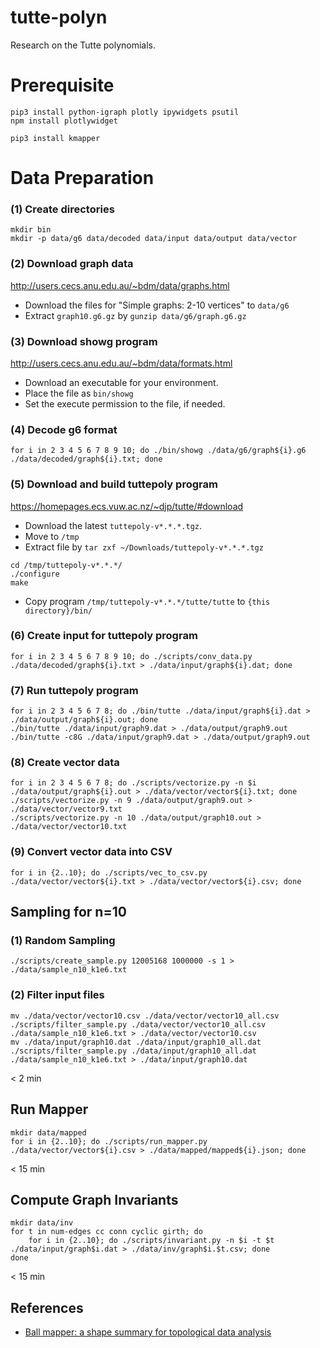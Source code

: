 # tutte-polyn
Research on the Tutte polynomials.

# Prerequisite

```
pip3 install python-igraph plotly ipywidgets psutil
npm install plotlywidget
```

```
pip3 install kmapper
```


# Data Preparation

### (1) Create directories

```
mkdir bin
mkdir -p data/g6 data/decoded data/input data/output data/vector
```

### (2) Download graph data

http://users.cecs.anu.edu.au/~bdm/data/graphs.html

- Download the files for "Simple graphs: 2-10 vertices" to `data/g6`
- Extract `graph10.g6.gz` by `gunzip data/g6/graph.g6.gz`

### (3) Download **showg** program

http://users.cecs.anu.edu.au/~bdm/data/formats.html

- Download an executable for your environment.
- Place the file as `bin/showg`
- Set the execute permission to the file, if needed.

### (4) Decode g6 format

```
for i in 2 3 4 5 6 7 8 9 10; do ./bin/showg ./data/g6/graph${i}.g6 ./data/decoded/graph${i}.txt; done
```

### (5) Download and build **tuttepoly** program

https://homepages.ecs.vuw.ac.nz/~djp/tutte/#download

- Download the latest `tuttepoly-v*.*.*.tgz`.
- Move to `/tmp`
- Extract file by `tar zxf ~/Downloads/tuttepoly-v*.*.*.tgz`

```
cd /tmp/tuttepoly-v*.*.*/
./configure
make
```

- Copy program `/tmp/tuttepoly-v*.*.*/tutte/tutte` to `{this directory}/bin/`

### (6) Create input for **tuttepoly** program

```
for i in 2 3 4 5 6 7 8 9 10; do ./scripts/conv_data.py ./data/decoded/graph${i}.txt > ./data/input/graph${i}.dat; done
```

### (7) Run **tuttepoly** program

```
for i in 2 3 4 5 6 7 8; do ./bin/tutte ./data/input/graph${i}.dat > ./data/output/graph${i}.out; done
./bin/tutte ./data/input/graph9.dat > ./data/output/graph9.out
./bin/tutte -c8G ./data/input/graph9.dat > ./data/output/graph9.out
```

### (8) Create vector data

```
for i in 2 3 4 5 6 7 8; do ./scripts/vectorize.py -n $i ./data/output/graph${i}.out > ./data/vector/vector${i}.txt; done
./scripts/vectorize.py -n 9 ./data/output/graph9.out > ./data/vector/vector9.txt
./scripts/vectorize.py -n 10 ./data/output/graph10.out > ./data/vector/vector10.txt
```

### (9) Convert vector data into CSV

```
for i in {2..10}; do ./scripts/vec_to_csv.py ./data/vector/vector${i}.txt > ./data/vector/vector${i}.csv; done
```

## Sampling for n=10

### (1) Random Sampling

```
./scripts/create_sample.py 12005168 1000000 -s 1 > ./data/sample_n10_k1e6.txt
```

### (2) Filter input files

```
mv ./data/vector/vector10.csv ./data/vector/vector10_all.csv
./scripts/filter_sample.py ./data/vector/vector10_all.csv ./data/sample_n10_k1e6.txt > ./data/vector/vector10.csv
mv ./data/input/graph10.dat ./data/input/graph10_all.dat
./scripts/filter_sample.py ./data/input/graph10_all.dat ./data/sample_n10_k1e6.txt > ./data/input/graph10.dat
```

< 2 min


## Run Mapper

```
mkdir data/mapped
for i in {2..10}; do ./scripts/run_mapper.py ./data/vector/vector${i}.csv > ./data/mapped/mapped${i}.json; done
```

< 15 min

## Compute Graph Invariants

```
mkdir data/inv
for t in num-edges cc conn cyclic girth; do
    for i in {2..10}; do ./scripts/invariant.py -n $i -t $t ./data/input/graph$i.dat > ./data/inv/graph$i.$t.csv; done
done
```

< 15 min

## References

- [Ball mapper: a shape summary for topological data analysis](https://arxiv.org/pdf/1901.07410.pdf)


